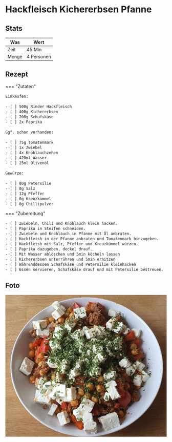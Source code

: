 # Hackfleisch Kichererbsen Pfanne

## Stats

| Was   | Wert        |
|-------|-------------|
| Zeit  | 45 Min      |
| Menge | 4 Personen |

## Rezept

=== "Zutaten"

    Einkaufen:

    - [ ] 500g Rinder Hackfleisch
    - [ ] 400g Kichererbsen
    - [ ] 200g Schafskäse
    - [ ] 2x Paprika

    Ggf. schon vorhanden:

    - [ ] 75g Tomatenmark
    - [ ] 1x Zwiebel
    - [ ] 4x Knoblauchzehen
    - [ ] 420ml Wasser
    - [ ] 25ml Olivenöl

    Gewürze:

    - [ ] 80g Petersilie
    - [ ] 8g Salz
    - [ ] 12g Pfeffer
    - [ ] 8g Kreuzkümmel
    - [ ] 8g Chillipulver

=== "Zubereitung"

    - [ ] Zwiebeln, Chili und Knoblauch klein hacken.
    - [ ] Paprika in Steifen schneiden.
    - [ ] Zwiebeln und Knoblauch in Pfanne mit Öl anbraten.
    - [ ] Hackfleish in der Pfanne anbraten und Tomatenmark hinzugeben.
    - [ ] Hackfleish mit Salz, Pfeffer und Kreuzkümmel würzen.
    - [ ] Paprika dazugeben, deckel drauf.
    - [ ] Mit Wasser ablöschen und 5min köcheln lassen
    - [ ] Kichererbsen unterrühren und 5min erhitzen
    - [ ] Währenddessen Schafskäse und Petersilie kleinhacken
    - [ ] Essen servieren, Schafskäse drauf und mit Petersilie bestreuen.

## Foto

![hackfleisch-kichererbsen-pfanne](_hackfleisch-kichererbsen-pfanne.webp)
